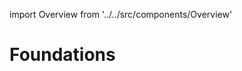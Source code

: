 import Overview from '../../src/components/Overview'

# Foundations

<div className="flex flex-row flex-wrap gap-6">
    <Overview component="colors" coverLight="/img/placeholder_cover.svg" coverDark="/img/placeholder_cover.svg" />
    <Overview component="motion" coverLight="/img/placeholder_cover.svg" coverDark="/img/placeholder_cover.svg" />
</div>
